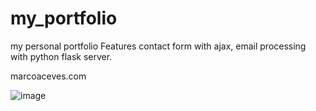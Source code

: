 # my_portfolio
 my personal portfolio
Features contact form with ajax, email processing with python flask server.


marcoaceves.com


![image](https://user-images.githubusercontent.com/85464208/177469050-82802684-1a5a-4741-96b8-f14f045836bf.png)
